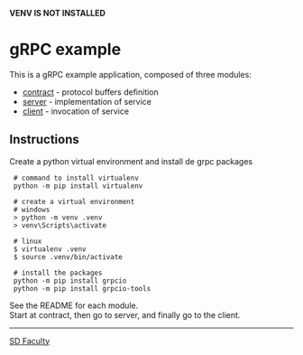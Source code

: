 **VENV IS NOT INSTALLED**

# gRPC example

This is a gRPC example application, composed of three modules:
- [contract](contract/) - protocol buffers definition
- [server](server/) - implementation of service
- [client](client/) - invocation of service

## Instructions
Create a python virtual environment and install de grpc packages
```
 # command to install virtualenv
 python -m pip install virtualenv 

 # create a virtual environment
 # windows
 > python -m venv .venv
 > venv\Scripts\activate

 # linux
 $ virtualenv .venv
 $ source .venv/bin/activate

 # install the packages
 python -m pip install grpcio
 python -m pip install grpcio-tools

```
See the README for each module.  
Start at contract, then go to server, and finally go to the client.

----

[SD Faculty](mailto:leic-sod@disciplinas.tecnico.ulisboa.pt)
